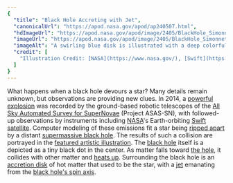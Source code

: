 ```yaml
---
{
  "title": "Black Hole Accreting with Jet",
  "canonicalUrl": "https://apod.nasa.gov/apod/ap240507.html",
  "hdImageUrl": "https://apod.nasa.gov/apod/image/2405/BlackHole_Simonnet_2491.jpg",
  "imageUrl": "https://apod.nasa.gov/apod/image/2405/BlackHole_Simonnet_960.jpg",
  "imageAlt": "A swirling blue disk is illustrated with a deep colorful indentation in the middle. A light colored jet shoots out of this middle, from a small dot that is a black hole. Please see the explanation for more detailed information.",
  "credit": [
    "Illustration Credit: [NASA](https://www.nasa.gov/), [Swift](https://swift.gsfc.nasa.gov/), [Aurore Simonnet](http://auroresimonnet.com/about-me/) ([Sonoma State U.](http://www.phys-astro.sonoma.edu/))"
  ]
}
---
```


What happens when a black hole devours a star? Many details remain unknown, but observations are providing new clues. In 2014, a [powerful explosion](http://iopscience.iop.org/article/10.3847/2041-8213/aa6003) was recorded by the ground-based robotic telescopes of the [All Sky Automated Survey for SuperNovae](http://www.astronomy.ohio-state.edu/~assassin/index.shtml) (Project ASAS-SN), with followed-up observations by instruments including [NASA](https://www.nasa.gov/)'s Earth-orbiting [Swift satellite](https://swift.gsfc.nasa.gov/). Computer modeling of these emissions fit a star being [ripped apart](https://thedoorguardian.com/wp-content/uploads/2017/04/DOG-14.jpg) by a distant [supermassive black hole](https://apod.nasa.gov/apod/ap130312.html). The results of such a collision are portrayed in the [featured artistic illustration](https://news.mit.edu/2017/black-hole-choking-stardust-0315). The [black hole](https://spaceplace.nasa.gov/black-holes/) itself is a depicted as a tiny black dot in the center. As matter falls toward [the hole](https://apod.nasa.gov/apod/ap220501.html), it collides with other matter and [heats up](http://stronggravity.eu/public-outreach-tmp/accretion-disks/). Surrounding the black hole is an [accretion disk](https://apod.nasa.gov/apod/ap050312.html) of hot matter that used to be the star, with a [jet](https://apod.nasa.gov/apod/ap131120.html) emanating from the [black hole's spin axis](https://apod.nasa.gov/apod/ap011029.html).
